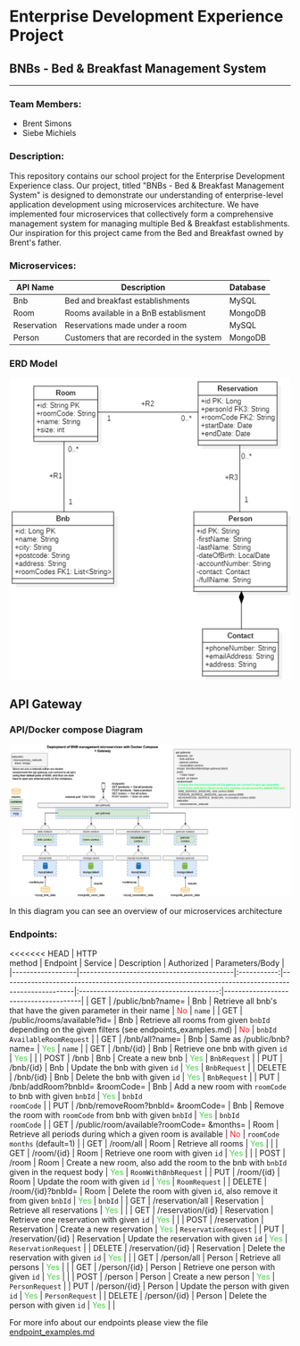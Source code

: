 # Enterprise Development Experience Project

## BNBs - Bed & Breakfast Management System

---

### Team Members:

- Brent Simons
- Siebe Michiels

### Description:

This repository contains our school project for the Enterprise Development Experience class. Our project, titled "BNBs - Bed & Breakfast Management System" is designed to demonstrate our understanding of enterprise-level application development using microservices architecture. We have implemented four microservices that collectively form a comprehensive management system for managing multiple Bed & Breakfast establishments. Our inspiration for this project came from the Bed and Breakfast owned by Brent's father.

### Microservices:

| API Name    | Description                               | Database |
|-------------|-------------------------------------------|----------|
| Bnb         | Bed and breakfast establishments          | MySQL    |
| Room        | Rooms available in a BnB establisment     | MongoDB  |
| Reservation | Reservations made under a room            | MySQL    |
| Person      | Customers that are recorded in the system | MongoDB  |

### ERD Model

![Our Entity Relationship Diagram](./erd.png)

## API Gateway

### API/Docker compose Diagram

![draw.io diagram of our Microservices Architecture](./APIDiagram.drawio.png)

In this diagram you can see an overview of our microservices architecture

### Endpoints:

<<<<<<< HEAD
| HTTP <br> method | Endpoint                                  |   Service   | Description                                                                                      |               Authorized                | Parameters/Body                      |
|------------------|-------------------------------------------|:-----------:|--------------------------------------------------------------------------------------------------|:---------------------------------------:|--------------------------------------|
| GET              | /public/bnb?name=                         |     Bnb     | Retrieve all bnb's that have the given parameter in their name                                   | <span style="color: #ff1a1a">No</span>  | `name`                               |
| GET              | /public/rooms/available?id=               |     Bnb     | Retrieve all rooms from given `bnbId` depending on the given filters (see endpoints_examples.md) | <span style="color: #ff1a1a">No</span>  | `bnbId` <br> `AvailableRoomRequest`  |
| GET              | /bnb/all?name=                            |     Bnb     | Same as /public/bnb?name=                                                                        | <span style="color: #47d147">Yes</span> | `name`                               |
| GET              | /bnb/{id}                                 |     Bnb     | Retrieve one  bnb with given `id`                                                                | <span style="color: #47d147">Yes</span> |                                      |
| POST             | /bnb                                      |     Bnb     | Create a new bnb                                                                                 | <span style="color: #47d147">Yes</span> | `BnbRequest`                         |
| PUT              | /bnb/{id}                                 |     Bnb     | Update the bnb with given `id`                                                                   | <span style="color: #47d147">Yes</span> | `BnbRequest`                         |
| DELETE           | /bnb/{id}                                 |     Bnb     | Delete the bnb with given `id`                                                                   | <span style="color: #47d147">Yes</span> | `BnbRequest`                         |
| PUT              | /bnb/addRoom?bnbId= &roomCode=            |     Bnb     | Add a new room with `roomCode` to bnb with given `bnbId`                                         | <span style="color: #47d147">Yes</span> | `bnbId` <br> `roomCode`              |
| PUT              | /bnb/removeRoom?bnbId= &roomCode=         |     Bnb     | Remove the room with `roomCode` from bnb with given `bnbId`                                      | <span style="color: #47d147">Yes</span> | `bnbId` <br> `roomCode`              |
| GET              | /public/room/available?roomCode= &months= |    Room     | Retrieve all periods during which a given room is available                                      | <span style="color: #ff1a1a">No</span>  | `roomCode` <br> `months` (default=1) |
| GET              | /room/all                                 |    Room     | Retrieve all rooms                                                                               | <span style="color: #47d147">Yes</span> |                                      |
| GET              | /room/{id}                                |    Room     | Retrieve one room with given `id`                                                                | <span style="color: #47d147">Yes</span> |                                      |
| POST             | /room                                     |    Room     | Create a new room, also add the room to the bnb with `bnbId` given in the request body           | <span style="color: #47d147">Yes</span> | `RoomWithBnbRequest`                 |
| PUT              | /room/{id}                                |    Room     | Update the room with given `id`                                                                  | <span style="color: #47d147">Yes</span> | `RoomRequest`                        |
| DELETE           | /room/{id}?bnbId=                         |    Room     | Delete the room with given `id`, also remove it from given `bnbId`                               | <span style="color: #47d147">Yes</span> | `bnbId`                              |
| GET              | /reservation/all                          | Reservation | Retrieve all reservations                                                                        | <span style="color: #47d147">Yes</span> |                                      |
| GET              | /reservation/{id}                         | Reservation | Retrieve one reservation with given `id`                                                         | <span style="color: #47d147">Yes</span> |                                      |
| POST             | /reservation                              | Reservation | Create a new reservation                                                                         | <span style="color: #47d147">Yes</span> | `ReservationRequest`                 |
| PUT              | /reservation/{id}                         | Reservation | Update the reservation with given `id`                                                           | <span style="color: #47d147">Yes</span> | `ReservationRequest`                 |
| DELETE           | /reservation/{id}                         | Reservation | Delete the reservation with given `id`                                                           | <span style="color: #47d147">Yes</span> |                                      |
| GET              | /person/all                               |   Person    | Retrieve all persons                                                                             | <span style="color: #47d147">Yes</span> |                                      |
| GET              | /person/{id}                              |   Person    | Retrieve one person with given `id`                                                              | <span style="color: #47d147">Yes</span> |                                      |
| POST             | /person                                   |   Person    | Create a new person                                                                              | <span style="color: #47d147">Yes</span> | `PersonRequest`                      |
| PUT              | /person/{id}                              |   Person    | Update the person with given `id`                                                                | <span style="color: #47d147">Yes</span> | `PersonRequest`                      |
| DELETE           | /person/{id}                              |   Person    | Delete the person with given `id`                                                                | <span style="color: #47d147">Yes</span> |                                      |


For more info about our endpoints please view the file [endpoint_examples.md](endpoint_examples.md)



